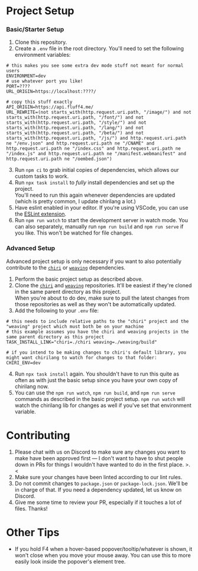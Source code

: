 # Project Setup

### Basic/Starter Setup
1. Clone this repository.
2. Create a `.env` file in the root directory. You'll need to set the following environment variables:
```env
# this makes you see some extra dev mode stuff not meant for normal users
ENVIRONMENT=dev
# use whatever port you like!
PORT=????
URL_ORIGIN=https://localhost:????/

# copy this stuff exactly
API_ORIGIN=https://api.fluff4.me/
URL_REWRITE=(not starts_with(http.request.uri.path, "/image/") and not starts_with(http.request.uri.path, "/font/") and not starts_with(http.request.uri.path, "/style/") and not starts_with(http.request.uri.path, "/lang/") and not starts_with(http.request.uri.path, "/beta/") and not starts_with(http.request.uri.path, "/js/") and http.request.uri.path ne "/env.json" and http.request.uri.path ne "/CNAME" and http.request.uri.path ne "/index.css" and http.request.uri.path ne "/index.js" and http.request.uri.path ne "/manifest.webmanifest" and http.request.uri.path ne "/oembed.json")
```
3. Run `npm ci` to grab initial copies of dependencies, which allows our custom tasks to work.
4. Run `npx task install` to *fully* install dependencies and set up the project.  
You'll need to run this again whenever dependencies are updated (which is pretty common, I update chirilang a lot.)
5. Have eslint enabled in your editor. If you're using VSCode, you can use the [ESLint extension](https://marketplace.visualstudio.com/items?itemName=dbaeumer.vscode-eslint).
6. Run `npm run watch` to start the development server in watch mode. You can also separately, manually run `npm run build` and `npm run serve` if you like. This won't be watched for file changes.

### Advanced Setup
Advanced project setup is only necessary if you want to also potentially contribute to the [`chiri`](https://github.com/fluff4me/chiri) or [`weaving`](https://github.com/ChiriVulpes/weaving) dependencies.
1. Perform the basic project setup as described above.
2. Clone the [`chiri`](https://github.com/fluff4me/chiri) and [`weaving`](https://github.com/ChiriVulpes/weaving) repositories. It'll be easiest if they're cloned in the same parent directory as this project.  
When you're about to do dev, make sure to pull the latest changes from those repositories as well as they won't be automatically updated.
3. Add the following to your `.env` file:
```env
# this needs to include relative paths to the "chiri" project and the "weaving" project which must both be on your machine
# this example assumes you have the chiri and weaving projects in the same parent directory as this project
TASK_INSTALL_LINK="chiri=./chiri weaving=./weaving/build"

# if you intend to be making changes to chiri's default library, you might want chirilang to watch for changes to that folder:
CHIRI_ENV=dev
```
4. Run `npx task install` again. You shouldn't have to run this quite as often as with just the basic setup since you have your own copy of chirilang now.
5. You can use the `npm run watch`, `npm run build`, and `npm run serve` commands as described in the basic project setup. `npm run watch` will watch the chirilang lib for changes as well if you've set that environment variable.

# Contributing
1. Please chat with us on Discord to make sure any changes you want to make have been approved first — I don't want to have to shut people down in PRs for things I wouldn't have wanted to do in the first place. >.<
2. Make sure your changes have been linted according to our lint rules.
3. Do not commit changes to `package.json` or `package-lock.json`. We'll be in charge of that. If you need a dependency updated, let us know on Discord.
4. Give me some time to review your PR, especially if it touches a lot of files. Thanks!

# Other Tips
- If you hold F4 when a hover-based popover/tooltip/whatever is shown, it won't close when you move your mouse away. You can use this to more easily look inside the popover's element tree.
